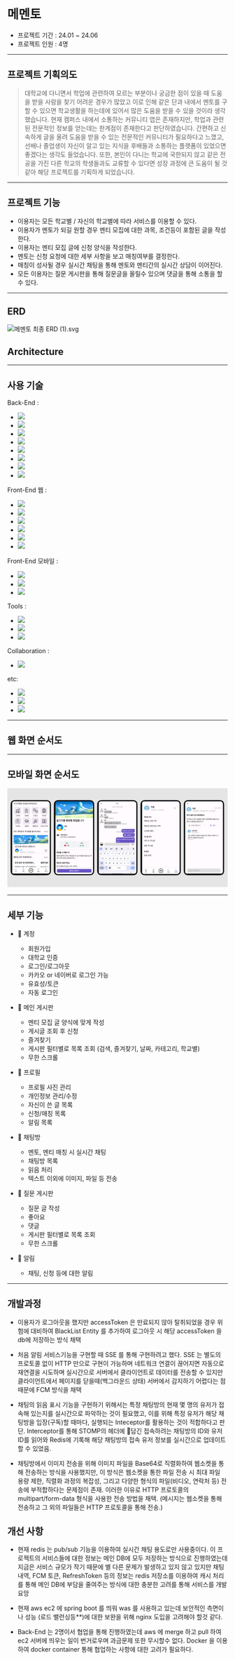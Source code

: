 # 메멘토 

- 프로젝트 기간 : 24.01 ~ 24.06
- 프로젝트 인원 : 4명
---
## 프로젝트 기획의도
> 대학교에 다니면서 학업에 관련하여 모르는 부분이나 궁금한 점이 있을 때 도움을 받을 사람을 찾기 어려운 경우가 많았고
> 이로 인해 같은 단과 내에서 멘토를 구할 수 있으면 학교생활을 하는데에 있어서 많은 도움을 받을 수 있을 것이라 생각했습니다.
> 현재 캠퍼스 내에서 소통하는 커뮤니티 앱은 존재하지만, 학업과 관련된 전문적인 정보를 얻는데는 한계점이 존재한다고 판단하였습니다.
> 간편하고 신속하게 글을 올려 도움을 받을 수 있는 전문적인 커뮤니티가 필요하다고 느꼈고,
> 선배나 졸업생이 자신이 알고 있는 지식을 후배들과 소통하는 플랫폼이 있었으면 좋겠다는 생각도 들었습니다. 
> 또한, 본인이 다니는 학교에 국한되지 않고 같은 전공을 가진 다른 학교의 학생들과도 교류할 수 있다면 성장 과정에 큰 도움이 될 것 같아 해당 프로젝트를 기획하게 되었습니다.
---
## 프로젝트 기능
- 이용자는 모든 학교별 / 자신의 학교별에 따라 서비스를 이용할 수 있다.
- 이용자가 멘토가 되길 원할 경우 멘티 모집에 대한 과목, 조건등이 포함된 글을 작성한다. 
- 이용자는 멘티 모집 글에 신청 양식을 작성한다.
- 멘토는 신청 요청에 대한 세부 사항을 보고 매칭여부를 결정한다.
- 매칭이 성사될 경우 실시간 채팅을 통해 멘토와 멘티간의 실시간 상담이 이어진다.
- 모든 이용자는 질문 게시판을 통해 질문글을 올릴수 있으며 댓글을 통해 소통을 할 수 있다.

---
## ERD 
![메멘토 최종 ERD (1).svg](..%2F..%2F..%2FDownloads%2F%EB%A9%94%EB%A9%98%ED%86%A0%20%EC%B5%9C%EC%A2%85%20ERD%20%281%29.svg)

## Architecture

---
## 사용 기술
Back-End : <br> 
- <img src="https://img.shields.io/badge/springboot-6DB33F?style=for-the-badge&logo=springboot&logoColor=white">
- <img src="https://img.shields.io/badge/spring%20security-6DB33F?style=for-the-badge&logo=spring%20security&logoColor=white">
- <img src="https://img.shields.io/badge/json%20web%20tokens-000000?style=for-the-badge&logo=json%20web%20tokens&logoColor=white">
- <img src="https://img.shields.io/badge/mysql-4479A1?style=for-the-badge&logo=mysql&logoColor=white">
- <img src="https://img.shields.io/badge/redis-DC382D?style=for-the-badge&logo=redis&logoColor=white">
- <img src="https://img.shields.io/badge/amazon%20ec2-FF9900?style=for-the-badge&logo=amazon%20ec2&logoColor=white">
- <img src="https://img.shields.io/badge/amazon%20rds-527FFF?style=for-the-badge&logo=amazon%20rds&logoColor=white">
- <img src="https://img.shields.io/badge/amazon%20route%2053-8C4FFF?style=for-the-badge&logo=amazon%20route%2053&logoColor=white">


Front-End 웹 :
- <img src="https://img.shields.io/badge/next.js-000000?style=for-the-badge&logo=next.js&logoColor=white">
- <img src="https://img.shields.io/badge/react-61DAFB?style=for-the-badge&logo=react&logoColor=white">
- <img src="https://img.shields.io/badge/react%20query-FF4154?style=for-the-badge&logo=react%20query&logoColor=white">
- <img src="https://img.shields.io/badge/auth.js-EB5424?style=for-the-badge&logo=auth0&logoColor=white">
- <img src="https://img.shields.io/badge/tailwind%20css-06B6D4?style=for-the-badge&logo=tailwind%20css&logoColor=white">
- <img src="https://img.shields.io/badge/zustand-000000?style=for-the-badge&logo=next&logoColor=white">


Front-End 모바일 :
- <img src="https://img.shields.io/badge/databinding-000000?style=for-the-badge&logo=next&logoColor=white">
- <img src="https://img.shields.io/badge/coroutine-000000?style=for-the-badge&logo=jetpack&logoColor=white">
- <img src="https://img.shields.io/badge/flow-000000?style=for-the-badge&logo=jetpack&logoColor=white">



Tools :
- <img src="https://img.shields.io/badge/android%20studio-3DDC84?style=for-the-badge&logo=android%20studio&logoColor=white">
- <img src="https://img.shields.io/badge/visual%20studio%20code%20studio-007ACC?style=for-the-badge&logo=visual%20studio%20code&logoColor=white">
- <img src="https://img.shields.io/badge/intellij%20idea-000000?style=for-the-badge&logo=intellij%20idea&logoColor=white">


Collaboration : 
- <img src="https://img.shields.io/badge/github-181717?style=for-the-badge&logo=github&logoColor=white">


etc: 
- <img src="https://img.shields.io/badge/firebase%20cloud%20messaging-FFCA28?style=for-the-badge&logo=firebase&logoColor=white">
- <img src="https://img.shields.io/badge/amazon%20s3-569A31?style=for-the-badge&logo=amazon%20s3&logoColor=white">
- <img src="https://img.shields.io/badge/web%20socket-000?style=for-the-badge&logo=alogoColor=white">


---
## 웹 화면 순서도



---
## 모바일 화면 순서도
![img.png](img.png)

---
## 세부 기능

- 🔐 계정
  - 회원가입
  - 대학교 인증
  - 로그인/로그아웃
  - 카카오 or 네이버로 로그인 가능
  - 유효성/토큰
  - 자동 로그인


- 🏡 메인 게시판
  - 멘티 모집 글 양식에 맞게 작성 
  - 게시글 조회 후 신청
  - 즐겨찾기 
  - 게시판 필터별로 목록 조회 (검색, 즐겨찾기, 날짜, 카테고리, 학교별)
  - 무한 스크롤


- 👤 프로필
  - 프로필 사진 관리
  - 개인정보 관리/수정
  - 자신이 쓴 글 목록
  - 신청/매칭 목록
  - 알림 목록


- 💬 채팅방
  - 멘토, 멘티 매칭 시 실시간 채팅
  - 채팅방 목록
  - 읽음 처리
  - 텍스트 이외에 이미지, 파일 등 전송


- 🏡 질문 게시판
    - 질문 글 작성
    - 좋아요
    - 댓글
    - 게시판 필터별로 목록 조회
    - 무한 스크롤


- 🔔 알림
    - 채팅, 신청 등에 대한 알림

---
## 개발과정 
- 이용자가 로그아웃을 했지만 accessToken 은 만료되지 않아 탈취되었을 경우 위험에 대비하여 BlackList Entity 를 추가하여 로그아웃 시 해당 accessToken 을 db에
  저장하는 방식 채택


- 처음 알림 서비스기능을 구현할 때 SSE 를 통해 구현하려고 했다. SSE 는 별도의 프로토콜 없이 HTTP 만으로 구현이 가능하며 
네트워크 연결이 끊어지면 자동으로 재연결을 시도하며 실시간으로 서버에서 클라이언트로 데이터를 전송할 수 있지만 클라이언트에서 페이지를 닫을때(백그라운드 상태) 
서버에서 감지하기 어렵다는 점 때문에 FCM 방식을 채택

  
- 채팅의 읽음 표시 기능을 구현하기 위해서는 특정 채팅방의 현재 몇 명의 유저가 접속해 있는지를 실시간으로 파악하는 것이 필요했고, 이를 위해 특정 유저가 해당 채팅방을 입장(구독)할 때마다, 실행되는 Inteceptor를 활용하는 것이 적합하다고 판단. Interceptor를 통해 STOMP의 헤더에 담긴 접속하려는 채팅방의 ID와 유저 ID를 읽어와 Redis에 기록해 해당 채팅방의 접속 유저 정보를 실시간으로 업데이트 할 수 있었음. 


- 채팅방에서 이미지 전송을 위해 이미지 파일을 Base64로 직렬화하여 웹소켓을 통해 전송하는 방식을 사용했지만, 이 방식은 웹소켓을 통한 파일 전송 시 최대 파일 용량 제한, 직렬화 과정의 복잡성, 그리고 다양한 형식의 파일(비디오, 연락처 등) 전송에 부적합하다는 문제점이 존재. 이러한 이유로 HTTP 프로토콜의 multipart/form-data 형식을 사용한 전송 방법을 채택. (메시지는 웹소켓을 통해 전송하고 그 외의 파일들은 HTTP 프로토콜을 통해 전송.)


## 개선 사항
- 현재 redis 는 pub/sub 기능을 이용하여 실시간 채팅 용도로만 사용중이다.
이 프로젝트의 서비스들에 대한 정보는 메인 DB에 모두 저장하는 방식으로 진행하였는데 지금은 서비스 규모가 작기 때문에 별 다른 문제가
발생하고 있지 않고 있지만 채팅내역, FCM 토큰, RefreshToken 등의 정보는 redis 저장소를 이용하여 캐시 처리를 통해 메인 DB에 
부담을 줄여주는 방식에 대한 충분한 고려를 통해 서비스를 개발 요망


- 현재 aws ec2 에 spring boot 를 띄워 was 를 사용하고 있는데 보안적인 측면이나 성능 (로드 밸런싱등**)에 대한 보완을 위해
nginx 도입을 고려해야 할것 같다.


- Back-End 는 2명이서 협업을 통해 진행하였는데 aws 에 merge 하고 pull 하여 ec2 서버에 띄우는 일이 번거로우며 과금문제 또한
무시할수 없다. Docker 을 이용하여 docker container 통해 협업하는 사항에 대한 고려가 필요하다.
